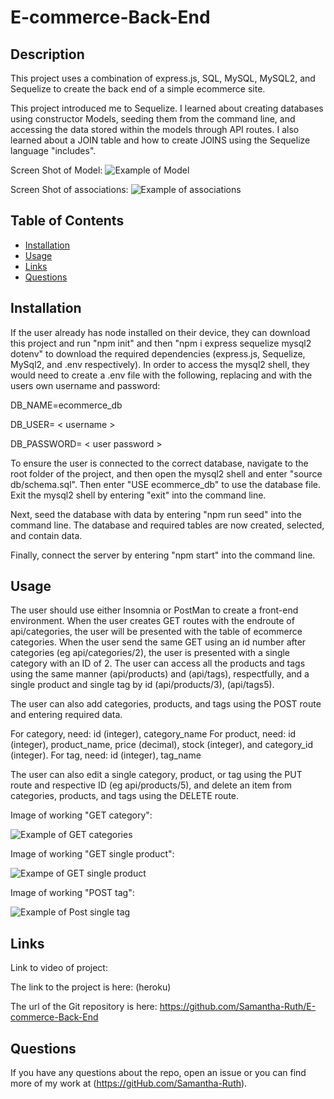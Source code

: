 # E-commerce-Back-End

## Description

This project uses a combination of express.js, SQL, MySQL, MySQL2, and Sequelize to create the back end of a simple ecommerce site.

This project introduced me to Sequelize.  I learned about creating databases using constructor Models, seeding them from the command line, and accessing the data stored within the models through API routes. I also learned about a JOIN table and how to create JOINS using the Sequelize language "includes".   

Screen Shot of Model:
![Example of Model](https://user-images.githubusercontent.com/64170123/177802948-6f2e7e47-6988-420e-a27e-203edfa01a8c.jpg)


Screen Shot of associations:
![Example of associations](https://user-images.githubusercontent.com/64170123/177802990-cb88fabb-b1ea-4f42-a69c-381ad454a102.jpg)

## Table of Contents

* [Installation](#installation)
* [Usage](#usage)
* [Links](#links)
* [Questions](#questions)

## Installation

If the user already has node installed on their device, they can download this project and run "npm init" and then "npm i express sequelize mysql2 dotenv" to download the required dependencies (express.js, Sequelize, MySql2, and .env respectively).  In order to access the mysql2 shell,  they would need to create a .env file with the following, replacing <username> and <user password> with the users own username and password: 
  
DB_NAME=ecommerce_db

DB_USER= < username >

DB_PASSWORD= < user password >


To ensure the user is connected to the correct database, navigate to the root folder of the project, and then open the mysql2 shell and enter "source db/schema.sql".  Then enter "USE ecommerce_db" to use the database file. Exit the mysql2 shell by entering "exit" into the command line.

Next, seed the database with data by entering "npm run seed" into the command line.  The database and required tables are now created, selected, and contain data.  

Finally, connect the server by entering "npm start" into the command line.

## Usage

The user should use either Insomnia or PostMan to create a front-end environment.  When the user creates GET routes with the endroute of api/categories, the user will be presented with the table of ecommerce categories.  When the user send the same GET using an id number after categories (eg api/categories/2), the user is presented with a single category with an ID of 2.  The user can access all the products and tags using the same manner (api/products) and (api/tags), respectfully, and a single product and single tag by id (api/products/3), (api/tags5). 


The user can also add categories, products, and tags using the POST route and entering required data. 

For category, need: id (integer), category_name
For product, need: id (integer), product_name, price (decimal), stock (integer), and category_id (integer).
For tag, need: id (integer), tag_name

The user can also edit a single category, product, or tag using the PUT route and respective ID (eg api/products/5), and delete an item from categories, products, and tags using the DELETE route. 

Image of working "GET category":

![Example of GET categories](https://user-images.githubusercontent.com/64170123/177803052-492ed420-fff5-4c39-9b6c-e1a8ccd364b1.jpg)

Image of working "GET single product":

![Exampe of GET single product](https://user-images.githubusercontent.com/64170123/177803084-f26e870e-f1d5-4403-9b57-410d6da76365.jpg)

Image of working "POST tag":

![Example of Post single tag](https://user-images.githubusercontent.com/64170123/177803619-1df97823-d0e9-4066-8ae7-492f54c3ae93.jpg)



## Links


Link to video of project: 

The link to the project is here: (heroku)

The url of the Git repository is here: https://github.com/Samantha-Ruth/E-commerce-Back-End


## Questions

If you have any questions about the repo, open an issue or you can find more of my work at (https://gitHub.com/Samantha-Ruth).



